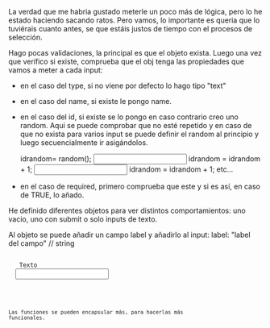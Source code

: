 La verdad que me habria gustado meterle un poco más de lógica, pero lo he estado haciendo sacando ratos. 
Pero vamos, lo importante es queria que lo tuviérais cuanto antes, se que estáis justos de tiempo con el procesos de selección. 

Hago pocas validaciones, la principal es que el objeto exista. Luego una vez que verifico si existe, comprueba que el obj tenga las propiedades que vamos a meter a cada input:

- en el caso del type, si no viene por defecto lo hago tipo "text"
- en el caso del name, si existe le pongo name.
- en el caso del id, si existe se lo pongo en caso contrario creo uno random. Aqui se puede comprobar que no esté repetido y en caso de que no exista para varios input se puede definir el random al principio y luego secuencialmente ir asigándolos.

  idrandom= random();
  <input id="input'+ idrandom">
  idrandom = idrandom + 1;
  <input id="input'+ idrandom">
  idrandom = idrandom + 1;
  etc...

- en el caso de required, primero comprueba que este y si es así, en caso de TRUE, lo añado.

He definido diferentes objetos para ver distintos comportamientos: uno vacio, uno con submit o solo inputs de texto.

Al objeto se puede añadir un campo label y  añadirlo al input: 
  label: "label del campo" // string

  <pre><code>
  <label for="nameInput"> Texto </label>
  <input type="loquesea" name="nameInput" id="">
  <code></pre>
Las funciones se pueden encapsular más, para hacerlas más funcionales.
